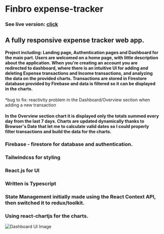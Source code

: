 # Finbro expense-tracker

### See live version: [click](https://expense-tracker-app-c20f7.web.app/)

## A fully responsive expense tracker web app.

#### Project including: Landing page, Authentication pages and Dashboard for the main part. Users are welcomed on a home page, with little description about the application. When you're creating an account you are redirected to dashboard, where there is an intuitive UI for adding and deleting Expense transactions and Income transactions, and analyzing the data on the provided charts. Transactions are stored in Firestore database provided by Firebase and data is filtered so it can be displayed in the charts.

*bug to fix: reactivity problem in the Dashboard/Overview section when adding a new transaction

#### In the Overview section chart it is displayed only the totals summed every day from the last 7 days. Charts are updated dynamically thanks to Browser's Date that let me to calculate valid dates so I could properly filter transactions and build the data for the charts. 

### Firebase - firestore for database and authentication.

### Tailwindcss for styling

### React.js for UI

### Written is Typescript

### State Management initially made using the React Context API, then switched it to redux/toolkit.

### Using react-chartjs for the charts.



![Dashboard UI Image](https://i.imgur.com/7I3khIf.png)




